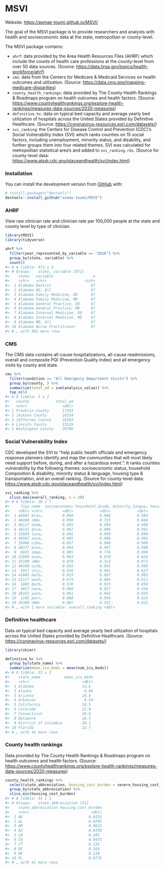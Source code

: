 
<!-- README.md is generated from README.Rmd. Please edit that file -->

# MSVI

<!-- badges: start -->

<!-- badges: end -->

Website: <https://asmae-toumi.github.io/MSVI/>

The goal of the MSVI package is to provide researchers and analysts with
health and socioeconomic data at the state, metropolitan or
county-level.

The MSVI package contains:

  - `ahrf`: data provided by the Area Health Resources Files (AHRF)
    which include the counts of health care professions at the
    county-level from over 50 data sources. (Source:
    <https://data.hrsa.gov/topics/health-workforce/ahrf>)
  - `cms`: data from the Centers for Medicare & Medicaid Services on
    health outcomes and utilization. (Source:
    <https://data.cms.gov/mapping-medicare-disparities>)
  - `county_health_rankings`: data provided by The County Health
    Rankings & Roadmaps program on health outcomes and health factors.
    (Source:
    <https://www.countyhealthrankings.org/explore-health-rankings/measures-data-sources/2020-measures>)
  - `definitive_hc`: data on typical bed capacity and average yearly bed
    utilization of hospitals across the United States provided by
    Definitive Healthcare. (Source:
    <https://coronavirus-resources.esri.com/datasets/>)
  - `svi_ranking`: the Centers for Disease Control and Prevention
    (CDC)’s Social Vulnerability Index (SVI) which ranks counties on
    15 social factors, including unemployment, minority status, and
    disability, and further groups them into four related themes. SVI
    was calculated for metropolitan statistical area’s and added to
    `svi_ranking.rds`. (Source for county-level data:
    <https://www.atsdr.cdc.gov/placeandhealth/svi/index.html>)

### Installation

You can install the development version from
[GitHub](https://github.com/) with:

``` r
# install.packages("devtools")
devtools::install_github("asmae-toumi/MSVI")
```

### AHRF

View raw clinician rate and clinician rate per 100,000 people at the
state and county level by type of clinician.

``` r
library(MSVI)
library(tidyverse)

ahrf %>% 
  filter(year_represented_by_variable == "2016") %>% 
  group_by(state, variable) %>% 
  count() 
#> # A tibble: 972 x 3
#> # Groups:   state, variable [972]
#>    state   variable                  n
#>    <chr>   <chr>                 <int>
#>  1 Alabama Dentist                  67
#>  2 Alabama DO, All                  67
#>  3 Alabama Family Medicine, DO      67
#>  4 Alabama Family Medicine, MD      67
#>  5 Alabama General Practice, DO     67
#>  6 Alabama General Practice, MD     67
#>  7 Alabama Internal Medicine, DO    67
#>  8 Alabama Internal Medicine, MD    67
#>  9 Alabama MD, All                  67
#> 10 Alabama Nurse Practitioner       67
#> # … with 962 more rows
```

### CMS

The CMS data contains all-cause hospitalizations, all-cause
readmissions, overall and composite PQI (Prevention Quality Index) and
all emergency visits by county and state.

``` r
cms %>% 
  filter(condition == "All Emergency Department Visits") %>% 
  group_by(county, ) %>% 
  summarize(total_ed = sum(analysis_value)) %>% 
  top_n(5)
#> # A tibble: 5 x 2
#>   county            total_ed
#>   <chr>                <dbl>
#> 1 Franklin County      17283
#> 2 Jackson County       16234
#> 3 Jefferson County     18103
#> 4 Lincoln County       15529
#> 5 Washington County    20706
```

### Social Vulnerability Index

CDC developed the SVI to “help public health officials and emergency
response planners identify and map the communities that will most likely
need support before, during, and after a hazardous event.”. It ranks
counties vulnerability by the following themes: socioeconomic status,
household Composition & disability, minority status & language, housing
type & transportation, and an overall ranking. (Source for county-level
data: <https://www.atsdr.cdc.gov/placeandhealth/svi/index.html>)

``` r
svi_ranking %>%
  slice_max(overall_ranking, n = 20) 
#> # A tibble: 20 x 7
#>     fips name  socioeconomic household_disab… minority_langua… housing_transpo…
#>    <dbl> <chr>         <dbl>            <dbl>            <dbl>            <dbl>
#>  1 48047 broo…         0.999            0.966            0.994            0.991
#>  2 46060 <NA>          0.990            0.725            0.866            0.990
#>  3 48127 dimm…         0.995            0.994            0.990            0.932
#>  4 48131 duva…         0.982            0.999            0.981            0.898
#>  5 35029 luna…         0.995            0.950            0.990            0.977
#>  6 48507 zava…         0.985            0.986            0.992            0.933
#>  7 35006 cibo…         0.957            0.968            0.909            0.996
#>  8 48377 pres…         0.994            0.997            0.998            0.703
#>  9  6025 impe…         0.985            0.776            0.998            0.987
#> 10 22039 evan…         0.983            0.978            0.826            0.969
#> 11 33100 <NA>          0.979            0.314            0.971            0.971
#> 12 48109 culb…         0.955            0.991            0.986            0.884
#> 13  5017 chic…         0.936            0.991            0.827            0.986
#> 14 41045 malh…         0.915            0.887            0.903            0.999
#> 15 22117 wash…         0.974            0.984            0.811            0.964
#> 16  1005 barb…         0.978            0.915            0.856            0.989
#> 17  4017 nava…         0.960            0.957            0.934            0.962
#> 18 28163 yazo…         0.981            0.942            0.935            0.940
#> 19  1105 perr…         0.988            0.956            0.624            0.994
#> 20 35380 <NA>          0.997            0.552            0.822            0.932
#> # … with 1 more variable: overall_ranking <dbl>
```

### Definitive healthcare

Data on typical bed capacity and average yearly bed utilization of
hospitals across the United States provided by Definitive Healthcare.
(Source: <https://coronavirus-resources.esri.com/datasets/>)

``` r
library(skimr)

definitive_hc %>% 
  group_by(state_name) %>% 
  summarize(mean_icu_beds = mean(num_icu_beds))
#> # A tibble: 53 x 2
#>    state_name           mean_icu_beds
#>    <chr>                        <dbl>
#>  1 Alabama                      13.6 
#>  2 Alaska                        6.89
#>  3 Arizona                      14.8 
#>  4 Arkansas                      8.54
#>  5 California                   18.5 
#>  6 Colorado                     12.0 
#>  7 Connecticut                  20.6 
#>  8 Delaware                     16.5 
#>  9 District of Columbia         29.1 
#> 10 Florida                      22.7 
#> # … with 43 more rows
```

### County health rankings

Data provided by The County Health Rankings & Roadmaps program on health
outcomes and health factors. (Source:
<https://www.countyhealthrankings.org/explore-health-rankings/measures-data-sources/2020-measures>)

``` r
county_health_rankings %>%
  select(state_abbreviation, housing_cost_burden = severe_housing_cost_burden_raw_value) %>% 
  group_by(state_abbreviation) %>% 
  slice_min(housing_cost_burden)
#> # A tibble: 51 x 2
#> # Groups:   state_abbreviation [51]
#>    state_abbreviation housing_cost_burden
#>    <chr>                            <dbl>
#>  1 AK                              0.0325
#>  2 AL                              0.0705
#>  3 AR                              0.0622
#>  4 AZ                              0.0359
#>  5 CA                              0.102 
#>  6 CO                              0.0475
#>  7 CT                              0.125 
#>  8 DC                              0.184 
#>  9 DE                              0.128 
#> 10 FL                              0.0775
#> # … with 41 more rows
```
